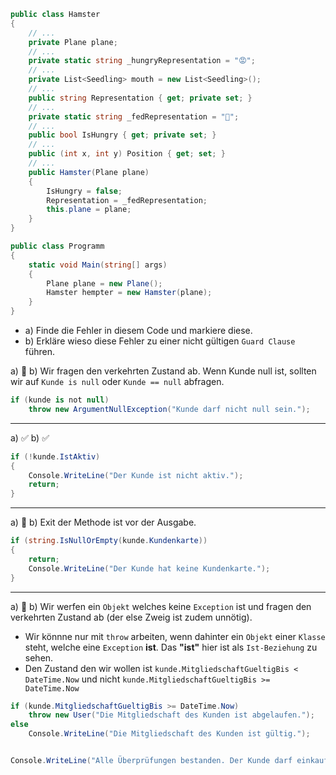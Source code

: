 ﻿
```csharp
public class Hamster
{
    // ...
    private Plane plane;
    // ...
    private static string _hungryRepresentation = "😡";
    // ...
    private List<Seedling> mouth = new List<Seedling>();
    // ...
    public string Representation { get; private set; }
    // ...
    private static string _fedRepresentation = "🐹";
    // ...
    public bool IsHungry { get; private set; }
    // ...
    public (int x, int y) Position { get; set; }
    // ...
    public Hamster(Plane plane)
    {
        IsHungry = false;
        Representation = _fedRepresentation;
        this.plane = plane;
    }
}

public class Programm
{
    static void Main(string[] args)
    {
        Plane plane = new Plane();
        Hamster hempter = new Hamster(plane);
    }
}
```





- a) Finde die Fehler in diesem Code und markiere diese.
- b) Erkläre wieso diese Fehler zu einer nicht gültigen `Guard Clause` führen. 

a) 💢 
b) Wir fragen den verkehrten Zustand ab. Wenn Kunde null ist, sollten wir auf ``Kunde is null`` oder ``Kunde == null`` abfragen.
```csharp
if (kunde is not null)
    throw new ArgumentNullException("Kunde darf nicht null sein.");
```

---

a) ✅ 
b) ✅
```csharp
if (!kunde.IstAktiv)
{
    Console.WriteLine("Der Kunde ist nicht aktiv.");
    return;
}
```

---

a) 💢 
b) Exit der Methode ist vor der Ausgabe.

```csharp
if (string.IsNullOrEmpty(kunde.Kundenkarte))
{
    return;
    Console.WriteLine("Der Kunde hat keine Kundenkarte.");
}
```

---

a) 💢
b) Wir werfen ein ``Objekt`` welches keine ``Exception`` ist und fragen den verkehrten Zustand ab (der else Zweig ist zudem unnötig).
* Wir könnne nur mit ``throw`` arbeiten, wenn dahinter ein ``Objekt`` einer ``Klasse`` steht, welche eine ``Exception`` **ist**. Das **"ist"** hier ist als ``Ist-Beziehung`` zu sehen.
* Den Zustand den wir wollen ist ``kunde.MitgliedschaftGueltigBis < DateTime.Now`` und nicht ``kunde.MitgliedschaftGueltigBis >= DateTime.Now``

```csharp
if (kunde.MitgliedschaftGueltigBis >= DateTime.Now)
    throw new User("Die Mitgliedschaft des Kunden ist abgelaufen.");
else 
    Console.WriteLine("Die Mitgliedschaft des Kunden ist gültig.");


Console.WriteLine("Alle Überprüfungen bestanden. Der Kunde darf einkaufen!");
```